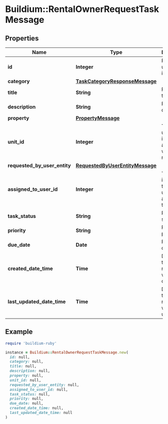 # Buildium::RentalOwnerRequestTaskMessage

## Properties

| Name | Type | Description | Notes |
| ---- | ---- | ----------- | ----- |
| **id** | **Integer** | Request unique identifier. | [optional] |
| **category** | [**TaskCategoryResponseMessage**](TaskCategoryResponseMessage.md) |  | [optional] |
| **title** | **String** | Request title. | [optional] |
| **description** | **String** | Request description. | [optional] |
| **property** | [**PropertyMessage**](PropertyMessage.md) |  | [optional] |
| **unit_id** | **Integer** | The unit unique identifier associated with the request. | [optional] |
| **requested_by_user_entity** | [**RequestedByUserEntityMessage**](RequestedByUserEntityMessage.md) |  | [optional] |
| **assigned_to_user_id** | **Integer** | The unique identifier of the staff user assigned to the request. | [optional] |
| **task_status** | **String** | Request status. | [optional] |
| **priority** | **String** | Request priority. | [optional] |
| **due_date** | **Date** | Request due date. | [optional] |
| **created_date_time** | **Time** | Date and time the request was created. | [optional] |
| **last_updated_date_time** | **Time** | Date and time the request was last updated. | [optional] |

## Example

```ruby
require 'buildium-ruby'

instance = Buildium::RentalOwnerRequestTaskMessage.new(
  id: null,
  category: null,
  title: null,
  description: null,
  property: null,
  unit_id: null,
  requested_by_user_entity: null,
  assigned_to_user_id: null,
  task_status: null,
  priority: null,
  due_date: null,
  created_date_time: null,
  last_updated_date_time: null
)
```

